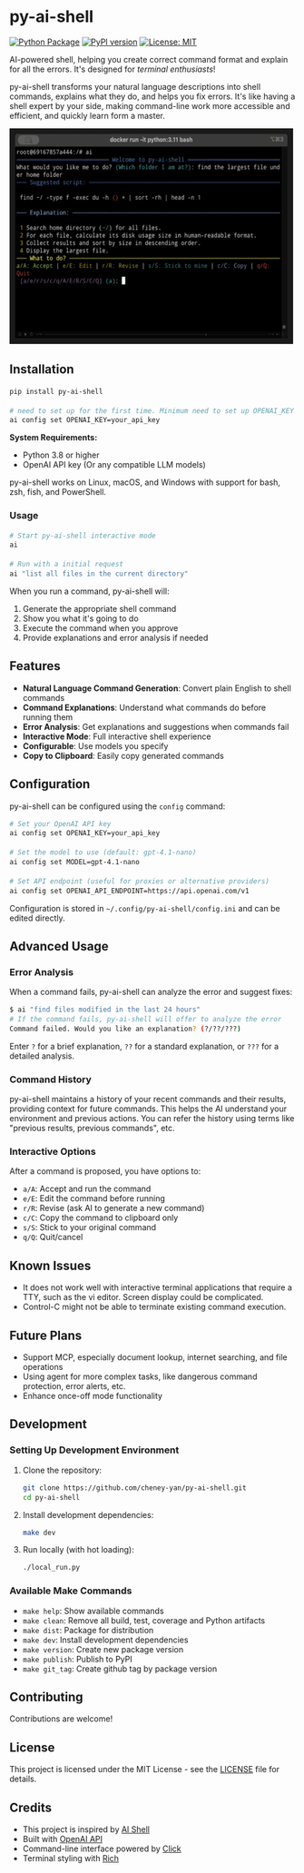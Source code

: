
# py-ai-shell

[![Python Package](https://github.com/cheney-yan/py-ai-shell/actions/workflows/python-package.yml/badge.svg)](https://github.com/cheney-yan/py-ai-shell/actions/workflows/python-package.yml)
[![PyPI version](https://badge.fury.io/py/py-ai-shell.svg)](https://badge.fury.io/py/py-ai-shell)
[![License: MIT](https://img.shields.io/badge/License-MIT-yellow.svg)](https://opensource.org/licenses/MIT)

AI-powered shell, helping you create correct command format and explain for all the errors. It's designed for *terminal enthusiasts*!

py-ai-shell transforms your natural language descriptions into shell commands, explains what they do, and helps you fix errors. It's like having a shell expert by your side, making command-line work more accessible and efficient, and quickly learn form a master.

<a href="http://www.youtube.com/watch?feature=player_embedded&v=nvY617ptHIs
" target="_blank"><img src="./resource/screenshot.png"
alt="IMAGE ALT TEXT HERE" width="480" height="360" border="10" /></a>

## Installation

```bash
pip install py-ai-shell

# need to set up for the first time. Minimum need to set up OPENAI_KEY
ai config set OPENAI_KEY=your_api_key
```


**System Requirements:**
- Python 3.8 or higher
- OpenAI API key (Or any compatible LLM models)

py-ai-shell works on Linux, macOS, and Windows with support for bash, zsh, fish, and PowerShell.

### Usage

```bash
# Start py-ai-shell interactive mode
ai

# Run with a initial request
ai "list all files in the current directory"

```

When you run a command, py-ai-shell will:
1. Generate the appropriate shell command
2. Show you what it's going to do
3. Execute the command when you approve
4. Provide explanations and error analysis if needed

## Features

- **Natural Language Command Generation**: Convert plain English to shell commands
- **Command Explanations**: Understand what commands do before running them
- **Error Analysis**: Get explanations and suggestions when commands fail
- **Interactive Mode**: Full interactive shell experience
- **Configurable**: Use models you specify
- **Copy to Clipboard**: Easily copy generated commands

## Configuration

py-ai-shell can be configured using the `config` command:

```bash
# Set your OpenAI API key
ai config set OPENAI_KEY=your_api_key

# Set the model to use (default: gpt-4.1-nano)
ai config set MODEL=gpt-4.1-nano

# Set API endpoint (useful for proxies or alternative providers)
ai config set OPENAI_API_ENDPOINT=https://api.openai.com/v1

```

Configuration is stored in `~/.config/py-ai-shell/config.ini` and can be edited directly.

## Advanced Usage

### Error Analysis

When a command fails, py-ai-shell can analyze the error and suggest fixes:

```bash
$ ai "find files modified in the last 24 hours"
# If the command fails, py-ai-shell will offer to analyze the error
Command failed. Would you like an explanation? (?/??/???)
```

Enter `?` for a brief explanation, `??` for a standard explanation, or `???` for a detailed analysis.

### Command History

py-ai-shell maintains a history of your recent commands and their results, providing context for future commands. This helps the AI understand your environment and previous actions. You can refer the history using terms like "previous results, previous commands", etc.

### Interactive Options

After a command is proposed, you have options to:
- `a/A`: Accept and run the command
- `e/E`: Edit the command before running
- `r/R`: Revise (ask AI to generate a new command)
- `c/C`: Copy the command to clipboard only
- `s/S`: Stick to your original command
- `q/Q`: Quit/cancel

## Known Issues
- It does not work well with interactive terminal applications that require a TTY, such as the vi editor. Screen display could be complicated.
- Control-C might not be able to terminate existing command execution.


## Future Plans
 - Support MCP, especially document lookup, internet searching, and file operations
 - Using agent for more complex tasks, like dangerous command protection, error alerts, etc.
 - Enhance once-off mode functionality


## Development

### Setting Up Development Environment

1. Clone the repository:
   ```bash
   git clone https://github.com/cheney-yan/py-ai-shell.git
   cd py-ai-shell
   ```

1. Install development dependencies:
   ```bash
   make dev
   ```
1. Run locally (with hot loading):
   ```bash
   ./local_run.py
   ```

### Available Make Commands

- `make help`: Show available commands
- `make clean`: Remove all build, test, coverage and Python artifacts
- `make dist`: Package for distribution
- `make dev`: Install development dependencies
- `make version`: Create new package version
- `make publish`: Publish to PyPI
- `make git_tag`: Create github tag by package version

## Contributing

Contributions are welcome! 

## License

This project is licensed under the MIT License - see the [LICENSE](LICENSE) file for details.

## Credits

- This project is inspired by [AI Shell](https://github.com/BuilderIO/ai-shell)
- Built with [OpenAI API](https://openai.com/api/)
- Command-line interface powered by [Click](https://click.palletsprojects.com/)
- Terminal styling with [Rich](https://rich.readthedocs.io/)
